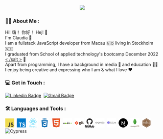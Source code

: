 <div id="header" align="center">
  <img src="https://media.giphy.com/media/MeJgB3yMMwIaHmKD4z/giphy.gif" width="350"/>
</div>

### 👩‍💻 About Me : 

<p>
Hi! 嗨！ 你好！ Hej! 💬<br>
I'm Claudia 🐼<br>
I am a fullstack JavaScript developer from Macau 🇲🇴 living in Stockholm 🇸🇪<br>
I graduated from School of applied technology's bootcamp December 2022 <a href="https://www.salt.dev/" target="_blank">< /salt ></a> 🧂<br>
Apart from programming, I have a background in media 🎥 and education 👩‍🏫<br>
I enjoy being creative and expressing who I am & what I love ❤️<br>
</p>

### 💻 Get in Touch : 
[![Linkedin Badge](https://img.shields.io/badge/-ClaudiaCarion-blue?style=flat&logo=Linkedin&logoColor=white&link=https://www.linkedin.com/in/claudia-pereira-carion/)](https://www.linkedin.com/in/claudia-pereira-carion/)&nbsp;
[![Gmail Badge](https://img.shields.io/badge/-ClaudiaCarion-c14438?style=flat&logo=Gmail&logoColor=white&link=mailto:claudia.carion@gmail.com)](mailto:claudia.carion@gmail.com)

### 🛠️ Languages and Tools :
<div>
  <img src="https://github.com/devicons/devicon/blob/master/icons/javascript/javascript-original.svg" title="JavaScript" alt="JavaScript" width="30" height="30"/>&nbsp;
  <img src="https://github.com/devicons/devicon/blob/master/icons/typescript/typescript-original.svg" title="TypeScript" alt="TypeScript" width="30" height="30"/>&nbsp;
  <img src="https://github.com/devicons/devicon/blob/master/icons/react/react-original-wordmark.svg" title="React" alt="React" width="30" height="30"/>&nbsp;
  <img src="https://github.com/devicons/devicon/blob/master/icons/css3/css3-plain-wordmark.svg"  title="CSS3" alt="CSS" width="30" height="30"/>&nbsp;
  <img src="https://github.com/devicons/devicon/blob/master/icons/html5/html5-original.svg" title="HTML5" alt="HTML" width="30" height="30"/>&nbsp;
  <img src="https://github.com/devicons/devicon/blob/master/icons/nodejs/nodejs-original-wordmark.svg" title="NodeJS" alt="NodeJS" width="30" height="30"/>&nbsp;
  <img src="https://github.com/devicons/devicon/blob/master/icons/git/git-original-wordmark.svg" title="Git" **alt="Git" width="30" height="30"/>
  <img src="https://github.com/devicons/devicon/blob/master/icons/github/github-original-wordmark.svg" title="Github" **alt="Github" width="30" height="30"/>
  <img src="https://github.com/devicons/devicon/blob/master/icons/express/express-original-wordmark.svg" title="Express" alt="Express" width="30" height="30"/>&nbsp;
  <img src="https://github.com/devicons/devicon/blob/master/icons/eslint/eslint-original-wordmark.svg" title="Eslint" alt="Eslint" width="30" height="30"/>&nbsp;
  <img src="https://github.com/devicons/devicon/blob/master/icons/nextjs/nextjs-original.svg" title="Next" alt="Next" width="30" height="30"/>&nbsp;
  <img src="https://github.com/devicons/devicon/blob/master/icons/mongodb/mongodb-original-wordmark.svg" title="MongoDB" alt="MongoDB" width="30" height="30"/>&nbsp;
  <img src="https://github.com/devicons/devicon/blob/master/icons/mocha/mocha-plain.svg" title="Mocha" alt="Mocha" width="30" height="30"/>&nbsp;
  <img src="https://raw.githubusercontent.com/simple-icons/simple-icons/6e46ec1fc23b60c8fd0d2f2ff46db82e16dbd75f/icons/cypress.svg" title="Cypress" alt="Cypress" width="30" height="30"/>&nbsp;
</div>




<!--
**claudiacarion/claudiacarion** is a ✨ _special_ ✨ repository because its `README.md` (this file) appears on your GitHub profile.

Here are some ideas to get you started:

- 🔭 I’m currently working on ...
- 🌱 I’m currently learning ...
- 👯 I’m looking to collaborate on ...
- 🤔 I’m looking for help with ...
- 💬 Ask me about ...
- 📫 How to reach me: ...
- 😄 Pronouns: ...
- ⚡ Fun fact: ...
-->
